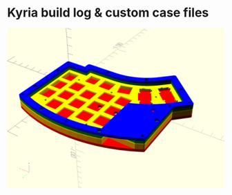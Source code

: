 # Kyria build log & custom case files

![3d case image](case_files/kyria_case.png "3d case image") 
